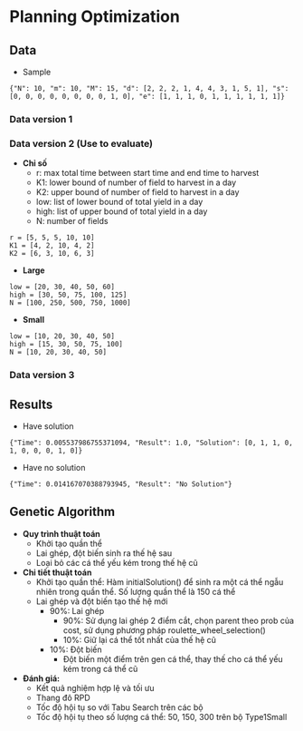 # Planning Optimization

## Data
- Sample
```
{"N": 10, "m": 10, "M": 15, "d": [2, 2, 2, 1, 4, 4, 3, 1, 5, 1], "s": [0, 0, 0, 0, 0, 0, 0, 0, 1, 0], "e": [1, 1, 1, 0, 1, 1, 1, 1, 1, 1]}
```

### Data version 1

### Data version 2 (Use to evaluate)

- **Chỉ số**
    - r: max total time between start time and end time to harvest
    - K1: lower bound of number of field to harvest in a day
    - K2: upper bound of number of field to harvest in a day
    - low: list of lower bound of total yield in a day
    - high: list of upper bound of total yield in a day
    - N: number of fields

```
r = [5, 5, 5, 10, 10]
K1 = [4, 2, 10, 4, 2]
K2 = [6, 3, 10, 6, 3]
```

- **Large**

```
low = [20, 30, 40, 50, 60]
high = [30, 50, 75, 100, 125]
N = [100, 250, 500, 750, 1000]
```

- **Small**

```
low = [10, 20, 30, 40, 50]
high = [15, 30, 50, 75, 100]
N = [10, 20, 30, 40, 50]
```

### Data version 3

## Results
- Have solution
```
{"Time": 0.005537986755371094, "Result": 1.0, "Solution": [0, 1, 1, 0, 1, 0, 0, 0, 1, 0]}
```
- Have no solution
```
{"Time": 0.014167070388793945, "Result": "No Solution"}
```

## Genetic Algorithm

- **Quy trình thuật toán**
    - Khởi tạo quần thể
    - Lai ghép, đột biến sinh ra thế hệ sau
    - Loại bỏ các cá thể yếu kém trong thế hệ cũ
- **Chi tiết thuật toán**
    - Khởi tạo quần thể: Hàm initialSolution() để sinh ra một cá thể ngẫu nhiên trong quần thể. Số lượng quần thể là 150 cá thể
    - Lai ghép và đột biến tạo thế hệ mới
        - 90%: Lai ghép
            - 90%: Sử dụng lai ghép 2 điểm cắt, chọn parent theo prob của cost, sử dụng phương pháp roulette_wheel_selection()
            - 10%: Giữ lại cá thể tốt nhất của thế hệ cũ
        - 10%: Đột biến
            - Đột biến một điểm trên gen cá thể, thay thế cho cá thể yếu kém trong cá thể cũ
- **Đánh giá:**
    - Kết quả nghiệm hợp lệ và tối ưu
    - Thang đô RPD
    - Tốc độ hội tụ so với Tabu Search trên các bộ
    - Tốc độ hội tụ theo số lượng cá thể: 50, 150, 300 trên bộ Type1Small
